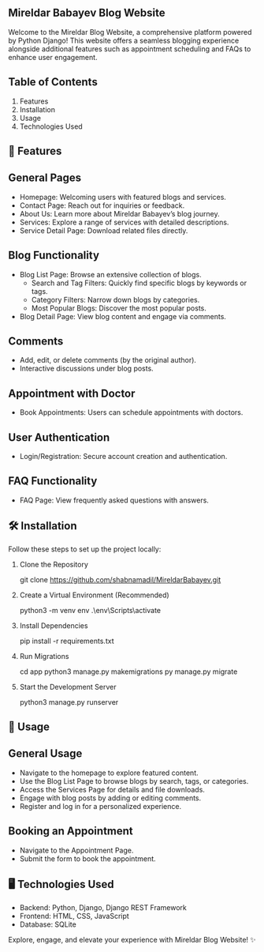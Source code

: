 ## Mireldar Babayev Blog Website

Welcome to the Mireldar Blog Website, a comprehensive platform powered by Python Django! This website offers a seamless blogging experience alongside additional features such as appointment scheduling and FAQs to enhance user engagement.

## Table of Contents

1. Features
2. Installation
3. Usage
4. Technologies Used


## 🚀 Features

## General Pages

- Homepage: Welcoming users with featured blogs and services.
- Contact Page: Reach out for inquiries or feedback.
- About Us: Learn more about Mireldar Babayev’s blog journey.
- Services: Explore a range of services with detailed descriptions.
- Service Detail Page: Download related files directly.

## Blog Functionality

- Blog List Page: Browse an extensive collection of blogs.
    - Search and Tag Filters: Quickly find specific blogs by keywords or tags.
    - Category Filters: Narrow down blogs by categories.
    - Most Popular Blogs: Discover the most popular posts.
- Blog Detail Page: View blog content and engage via comments.

## Comments

- Add, edit, or delete comments (by the original author).
- Interactive discussions under blog posts.

## Appointment with Doctor

- Book Appointments: Users can schedule appointments with doctors.

## User Authentication

- Login/Registration: Secure account creation and authentication.

## FAQ Functionality

- FAQ Page: View frequently asked questions with answers.


## 🛠️ Installation

Follow these steps to set up the project locally:

1. Clone the Repository

    git clone https://github.com/shabnamadil/MireldarBabayev.git

2. Create a Virtual Environment (Recommended)

    python3 -m venv env
    .\env\Scripts\activate

3. Install Dependencies

    pip install -r requirements.txt

4. Run Migrations

    cd app
    python3 manage.py makemigrations
    py manage.py migrate

5. Start the Development Server

    python3 manage.py runserver


## 📖 Usage

## General Usage

- Navigate to the homepage to explore featured content.
- Use the Blog List Page to browse blogs by search, tags, or categories.
- Access the Services Page for details and file downloads.
- Engage with blog posts by adding or editing comments.
- Register and log in for a personalized experience.

## Booking an Appointment

- Navigate to the Appointment Page.
- Submit the form to book the appointment.


## 🖥️ Technologies Used

- Backend: Python, Django, Django REST Framework
- Frontend: HTML, CSS, JavaScript
- Database: SQLite


Explore, engage, and elevate your experience with Mireldar Blog Website! ✨